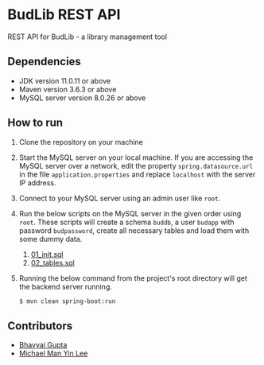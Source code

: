 # BudLib REST API

REST API for BudLib - a library management tool

## Dependencies

- JDK version 11.0.11 or above
- Maven version 3.6.3 or above
- MySQL server version 8.0.26 or above

## How to run

1. Clone the repository on your machine

2. Start the MySQL server on your local machine. If you are accessing the MySQL server over a network, edit the property `spring.datasource.url` in the file `application.properties` and replace `localhost` with the server IP address.

3. Connect to your MySQL server using an admin user like `root`.

4. Run the below scripts on the MySQL server in the given order using `root`. These scripts will create a schema `buddb`, a user `budapp` with password `budpassword`, create all necessary tables and load them with some dummy data.

   1. [01_init.sql](sql/01_init.sql)
   2. [02_tables.sql](sql/02_dummy_data.sql)

5. Running the below command from the project's root directory will get the backend server running.
   ```bash
   $ mvn clean spring-boot:run
   ```

## Contributors

- [Bhavyai Gupta](https://github.com/zbhavyai)
- [Michael Man Yin Lee](https://github.com/mikeePy)
